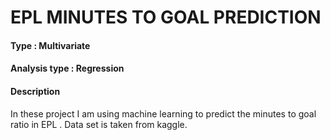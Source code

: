 
# EPL MINUTES TO GOAL PREDICTION

#### Type : Multivariate

#### Analysis type : Regression

#### Description
In these project I am using machine learning to predict the minutes to goal ratio in EPL . Data set is taken from kaggle.



